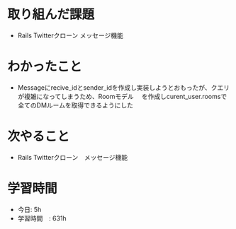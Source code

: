 # 取り組んだ課題
- Rails Twitterクローン メッセージ機能 
# わかったこと
- Messageにrecive_idとsender_idを作成し実装しようとおもったが、クエリが複雑になってしまうため、Roomモデル
  　を作成しcurent_user.roomsで全てのDMルームを取得できるようにした
# 次やること
- Rails Twitterクローン　メッセージ機能
# 学習時間
- 今日: 5h
- 学習時間　: 631h

